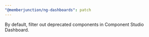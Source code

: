 ```yaml
---
"@memberjunction/ng-dashboards": patch
---
```


By default, filter out deprecated components in Component Studio Dashboard.
